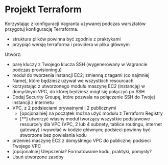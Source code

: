 # Projekt Terraform

Korzystając z konfiguracji Vagranta używanej podczas warsztatów przygotuj konfigurację Terraforma.

- struktura plików powinna być zgodnie z praktykami
- przypiąć wersję terraforma i providera w pliku głównym

Utwórz:
- parę kluczy z Twojego klucza SSH (wygenerowany w Vagrancie podczas provisioningu)
- moduł do tworzenia instancji EC2; zmienną z tagami (co najmniej Name), które będziesz używał we wszystkich resourcach
- korzystając z utworzonego modułu maszynę EC2 (instancję) w domyślnym VPC, do której będziesz mógł się połączyć po SSH
- Dodaj Security Groupę, które pozwala na połączenie SSH do Twojej instancji z internetu
- VPC, z 2 podsieciami prywatnymi i 2 publicznymi
  - [opcjonalnie] na początek można użyć modułu z Terraform Registry
  - [**] utworzyć własny moduł tworzący wszystkie podstawowe resource'y dla VPC (VPC, 2 lub 4 subnety, tablice routingu, internet gateway) i wywołać w kodzie głównym; podsieci powinny być stworzone bez powielania kodu
- przenieś maszynę EC2 z domyślnego VPC do publicznej podsieci Twojego VPC
- [opcjonalnie] Ulepszenia? Formatowanie kodu, praktyki, pomysły?
- Usuń utworzone zasoby

